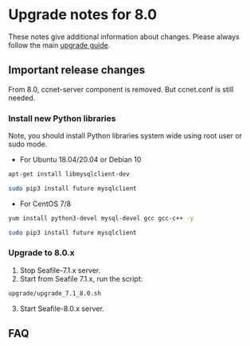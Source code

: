# Upgrade notes for 8.0

These notes give additional information about changes.
Please always follow the main [upgrade guide](./upgrade.md).

## Important release changes

From 8.0, ccnet-server component is removed. But ccnet.conf is still needed.

### Install new Python libraries

Note, you should install Python libraries system wide using root user or sudo mode.

* For Ubuntu 18.04/20.04 or Debian 10

```sh
apt-get install libmysqlclient-dev

sudo pip3 install future mysqlclient

```

* For CentOS 7/8

```sh
yum install python3-devel mysql-devel gcc gcc-c++ -y

sudo pip3 install future mysqlclient

```

### Upgrade to 8.0.x

1. Stop Seafile-7.1.x server.
2. Start from Seafile 7.1.x, run the script:

```sh
upgrade/upgrade_7.1_8.0.sh

```

3. Start Seafile-8.0.x server.

## FAQ


